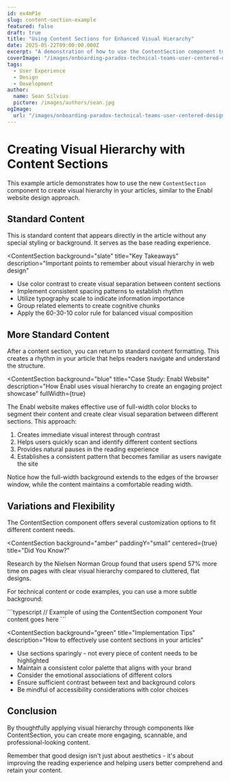 ```yaml
---
id: ex4mP1e
slug: content-section-example
featured: false
draft: true
title: "Using Content Sections for Enhanced Visual Hierarchy"
date: 2025-05-22T09:00:00.000Z
excerpt: "A demonstration of how to use the ContentSection component to create clean, professional visual hierarchy in your articles."
coverImage: "/images/onboarding-paradox-technical-teams-user-centered-design.png"
tags:
  - User Experience
  - Design
  - Development
author:
  name: Sean Silvius
  picture: /images/authors/sean.jpg
ogImage:
  url: "/images/onboarding-paradox-technical-teams-user-centered-design.png"
---
```


# Creating Visual Hierarchy with Content Sections

This example article demonstrates how to use the new `ContentSection` component to create visual hierarchy in your articles, similar to the Enabl website design approach.

## Standard Content

This is standard content that appears directly in the article without any special styling or background. It serves as the base reading experience.

<ContentSection 
  background="slate" 
  title="Key Takeaways" 
  description="Important points to remember about visual hierarchy in web design"
>
  - Use color contrast to create visual separation between content sections
  - Implement consistent spacing patterns to establish rhythm
  - Utilize typography scale to indicate information importance
  - Group related elements to create cognitive chunks
  - Apply the 60-30-10 color rule for balanced visual composition
</ContentSection>

## More Standard Content

After a content section, you can return to standard content formatting. This creates a rhythm in your article that helps readers navigate and understand the structure.

<ContentSection 
  background="blue" 
  title="Case Study: Enabl Website" 
  description="How Enabl uses visual hierarchy to create an engaging project showcase"
  fullWidth={true}
>
  The Enabl website makes effective use of full-width color blocks to segment their content and create clear visual separation between different sections. This approach:
  
  1. Creates immediate visual interest through contrast
  2. Helps users quickly scan and identify different content sections
  3. Provides natural pauses in the reading experience
  4. Establishes a consistent pattern that becomes familiar as users navigate the site
  
  Notice how the full-width background extends to the edges of the browser window, while the content maintains a comfortable reading width.
</ContentSection>

## Variations and Flexibility

The ContentSection component offers several customization options to fit different content needs.

<ContentSection 
  background="amber" 
  paddingY="small"
  centered={true}
  title="Did You Know?"
>
  Research by the Nielsen Norman Group found that users spend 57% more time on pages with clear visual hierarchy compared to cluttered, flat designs.
</ContentSection>

For technical content or code examples, you can use a more subtle background:

<ContentSection background="white">
  ```typescript
  // Example of using the ContentSection component
  <ContentSection 
    background="blue" 
    title="Section Title" 
    description="Optional section description"
  >
    Your content goes here
  </ContentSection>
  ```
</ContentSection>

<ContentSection 
  background="green" 
  title="Implementation Tips" 
  description="How to effectively use content sections in your articles"
>
  - Use sections sparingly - not every piece of content needs to be highlighted
  - Maintain a consistent color palette that aligns with your brand
  - Consider the emotional associations of different colors
  - Ensure sufficient contrast between text and background colors
  - Be mindful of accessibility considerations with color choices
</ContentSection>

## Conclusion

By thoughtfully applying visual hierarchy through components like ContentSection, you can create more engaging, scannable, and professional-looking content.

Remember that good design isn't just about aesthetics - it's about improving the reading experience and helping users better comprehend and retain your content.
